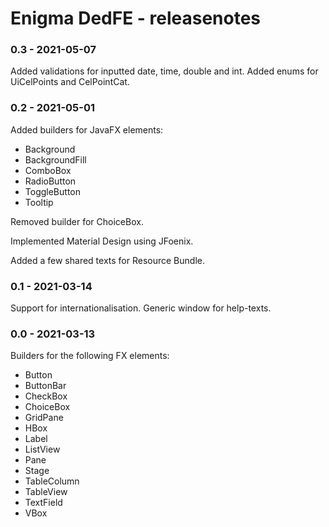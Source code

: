 # Enigma DedFE - releasenotes

### 0.3 - 2021-05-07
Added validations for inputted date, time, double and int.
Added enums for UiCelPoints and CelPointCat.

### 0.2 - 2021-05-01 
Added builders for JavaFX elements:

- Background
- BackgroundFill
- ComboBox
- RadioButton
- ToggleButton
- Tooltip

Removed builder for ChoiceBox.

Implemented Material Design using JFoenix.

Added a few shared texts for Resource Bundle.

### 0.1 - 2021-03-14
Support for internationalisation.
Generic window for help-texts.

### 0.0 - 2021-03-13
Builders for the following FX elements:

- Button
- ButtonBar
- CheckBox
- ChoiceBox
- GridPane
- HBox
- Label
- ListView
- Pane
- Stage
- TableColumn
- TableView
- TextField
- VBox